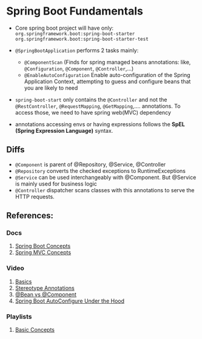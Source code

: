 # Spring Boot Fundamentals

- Core spring boot project will have only: \
`org.springframework.boot:spring-boot-starter`\
`org.springframework.boot:spring-boot-starter-test`
- `@SpringBootApplication` performs 2 tasks mainly:
  - `@ComponentScan` (Finds for spring managed beans annotations: like, `@Configuration`, `@Component`, `@Controller`,...)
  - `@EnableAutoConfiguration` Enable auto-configuration of the Spring Application Context, attempting to guess and configure beans that you are likely to need

- `spring-boot-start` only contains the `@Controller` and not the `@RestController`, `@RequestMapping`, `@GetMapping`,.... annotations. To access those, we need to have spring web(MVC) dependency
- annotations accessing envs or having expressions follows the **SpEL (Spring Expression Language)** syntax.

## Diffs
- `@Component` is parent of @Repository, @Service, @Controller
- `@Repository` converts the checked exceptions to RuntimeExceptions
- `@Service` can be used interchangeably with @Component. But @Service is mainly used for business logic
- `@Controller` dispatcher scans classes with this annotations to serve the HTTP requests.


## References:

### Docs
1. [Spring Boot Concepts](https://www.geeksforgeeks.org/spring-boot/?ref=shm)
2. [Spring MVC Concepts](https://www.geeksforgeeks.org/spring-mvc/?ref=shm)

### Video
1. [Basics](https://www.youtube.com/watch?v=aS9SQITRocc)
2. [Stereotype Annotations](https://www.youtube.com/watch?v=-QyD3ueqYro)
3. [@Bean vs @Component](https://www.youtube.com/watch?v=CWEQ-1vff1o)
4. [Spring Boot AutoConfigure Under the Hood](https://www.youtube.com/watch?v=zSJFx0iyrq4)

### Playlists
1. [Basic Concepts](https://www.youtube.com/playlist?list=PLyHJZXNdCXsdXxY8wupiLenux2Yafn1lN)
